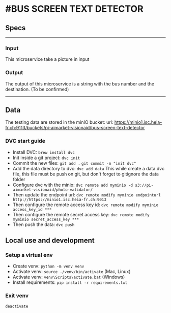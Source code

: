 #BUS SCREEN TEXT DETECTOR
==========================

## Specs
------------

### Input

This microservice take a picture in input

### Output

The output of this microservice is a string with the bus number and the destination. (To be confirmed)

--------

## Data

The testing data are stored in the minIO bucket:
url: https://minio1.isc.heia-fr.ch:9113/buckets/pi-aimarket-visionaid/bus-screen-text-detector

### DVC start guide
- Install DVC: `brew install dvc`
- Init inside a git project: `dvc init`
- Commit the new files: `git add .` `git commit -m "init dvc"`
- Add the data directory to dvc: `dvc add data` This while create a data.dvc file, this file must be push on git, but don't forget to gitignore the data folder
- Configure dvc with the minio: `dvc remote add myminio -d s3://pi-aimarket-visionaid/photo-validator/`
- Then update the endpoint url: `dvc remote modify myminio endpointurl http://https://minio1.isc.heia-fr.ch:9013`
- Then configure the remote access key id: `dvc remote modify myminio access_key_id ***`
- Then configure the remote secret access key: `dvc remote modify myminio secret_access_key ***`
- Then push the data: `dvc push`


## Local use and development
### Setup a virtual env
- Create venv: `python -m venv venv`
- Activate venv: `source ./venv/bin/activate` (Mac, Linux)
- Activate venv: `venv\Scripts\activate.bat` (Windows)
- Install requirements: `pip install -r requirements.txt`

### Exit venv
`deactivate`